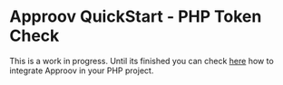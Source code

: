 # Approov QuickStart - PHP Token Check

This is a work in progress. Until its finished you can check [here](https://github.com/approov/php-jwt-example) how to integrate Approov in your PHP project.
